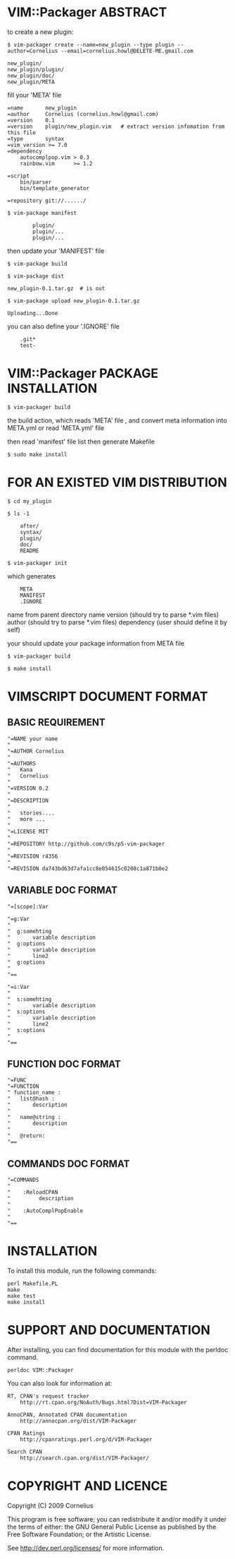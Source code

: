 VIM::Packager ABSTRACT
=======================

to create a new plugin:

    $ vim-packager create --name=new_plugin --type plugin --author=Cornelius --email=cornelius.howl@DELETE-ME.gmail.com

    new_plugin/
    new_plugin/plugin/
    new_plugin/doc/
    new_plugin/META

fill your 'META' file

    =name       new_plugin
    =author     Cornelius (cornelius.howl@gmail.com)
    =version    0.1
    =version    plugin/new_plugin.vim   # extract version infomation from this file
    =type       syntax
    =vim_version >= 7.0
    =dependency
        autocomplpop.vim > 0.3
        rainbow.vim      >= 1.2

    =script
        bin/parser
        bin/template_generator

    =repository git://....../

    $ vim-package manifest

            plugin/
            plugin/...
            plugin/...

then update your 'MANIFEST' file

    $ vim-package build

    $ vim-package dist

    new_plugin-0.1.tar.gz  # is out

    $ vim-package upload new_plugin-0.1.tar.gz

    Uploading...Done

you can also define your '.IGNORE' file

        .git*
        test-

VIM::Packager PACKAGE INSTALLATION
==================================

    $ vim-packager build

the build action, which reads 'META' file , and convert meta information into META.yml
    or read 'META.yml' file

then read 'manifest' file list
then generate Makefile

    $ sudo make install


FOR AN EXISTED VIM DISTRIBUTION
===============================

    $ cd my_plugin

    $ ls -1

        after/
        syntax/
        plugin/
        doc/
        README

    $ vim-packager init

which generates

        META
        MANIFEST
        .IGNORE

name from parent directory name
version (should try to parse \*.vim files)
author  (should try to parse \*.vim files)
dependency (user should define it by self)

your should update your package information from META file

    $ vim-packager build 

    $ make install

VIMSCRIPT DOCUMENT FORMAT
=========================

BASIC REQUIREMENT
-----------------

    "=NAME your name
    "
    "=AUTHOR Cornelius
    "
    "=AUTHORS
    "   Kana
    "   Cornelius 
    "
    "=VERSION 0.2
    "
    "=DESCRIPTION
    "
    "   stories....
    "   more ...
    "
    "=LICENSE MIT
    "
    "=REPOSITORY http://github.com/c9s/p5-vim-packager
    "
    "=REVISION r4356
    "
    "=REVISION da743bd63d7afa1cc8e054615c0208c1a871b0e2

VARIABLE DOC FORMAT
----------------------

    "=[scope]:Var

    "=g:Var
    "
    "  g:somehting
    "       variable description
    "  g:options   
    "       variable description
    "       line2
    "  g:options
    "
    "==

    "=s:Var 
    "
    "  s:somehting
    "       variable description
    "  s:options   
    "       variable description
    "       line2
    "  s:options
    "
    "==

FUNCTION DOC FORMAT
-------------------

    "=FUNC
    "=FUNCTION
    " function_name :
    "   list@hash :
    "       description
    "
    "   name@string :
    "       description
    "   
    "   @return: 
    "==

COMMANDS DOC FORMAT
--------------------

    "=COMMANDS
    "   
    "    :ReloadCPAN
    "         description
    "
    "    :AutoComplPopEnable
    "
    "==

INSTALLATION
=========================

To install this module, run the following commands:

	perl Makefile.PL
	make
	make test
	make install

SUPPORT AND DOCUMENTATION
=========================

After installing, you can find documentation for this module with the
perldoc command.

    perldoc VIM::Packager

You can also look for information at:

    RT, CPAN's request tracker
        http://rt.cpan.org/NoAuth/Bugs.html?Dist=VIM-Packager

    AnnoCPAN, Annotated CPAN documentation
        http://annocpan.org/dist/VIM-Packager

    CPAN Ratings
        http://cpanratings.perl.org/d/VIM-Packager

    Search CPAN
        http://search.cpan.org/dist/VIM-Packager/


COPYRIGHT AND LICENCE
=====================

Copyright (C) 2009 Cornelius

This program is free software; you can redistribute it and/or modify it
under the terms of either: the GNU General Public License as published
by the Free Software Foundation; or the Artistic License.

See http://dev.perl.org/licenses/ for more information.
